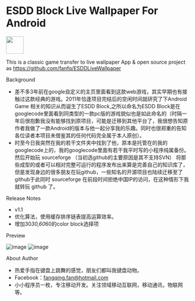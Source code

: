ESDD Block Live Wallpaper For Android
=================

<a href="https://play.google.com/store/apps/details?id=com.fanfq.livewallpaper.esdd"><img src="https://play.google.com/intl/en_us/badges/images/generic/en-play-badge.png" height="48"></a>

This is a classic game transfer to live wallpaper App & open source project as https://github.com/fanfq/ESDDLiveWallpaper

Background
 * 差不多3年前在google自定义的主页里面看到这款web游戏，其实早期也有接触过这款经典的游戏。2011年恰逢项目完结后的空闲时间就研究了下Android Game 相关的知识从而诞生了ESDD Block,之所以命名为ESDD Block是在googlecode里面看到同类型的一款pc版的游戏貌似也是如此命名的（时隔一年后很抱歉我没有能够找到原项目，可能是迁移到其他平台了，我很想告知原作者我做了一款Android的版本与他一起分享我的乐趣。同时也很郑重的告知各位读者本项目未借鉴其的任何代码完全属于本人原创）。
 * 时至今日我突然在我的若干文件夹中找到了他，原本是托管在的我的googlecode上的，我的googlecode里面有若干我平时写的小程序纯属备份。然后开始玩 sourceforge （当初选github的主要原因是其不支持SVN） 将那些成型的或者可以相对完整可运行的程序发布出来算是完善自己的知识库了，但是发现身边的很多朋友在玩github，一些知名的开源项目也陆续迁移至了github于此同时 sourceforge 在前段时间拒绝中国IP的访问，在这种情形下我就转玩 github 了。

Release Notes
 * v1.1 
 * 优化算法，使用缓存排序链表提高运算效率。
 * 增加30*30,60*60的color block选择项

Preview

![image](https://raw.github.com/fanfq/ESDDLiveWallpaper/master/dist/screenshot_v1.1.png)
![image](https://raw.github.com/fanfq/ESDDLiveWallpaper/master/dist/settings_v1.1.png)

About Author
 * 热爱手指在键盘上跳舞的感觉，朋友们都叫我键盘动物。
 * Facebook：fangqing.fan@hotmail.com
 * 小小程序员一枚，专注移动开发。关注领域移动互联网，移动通讯，物联网等。
